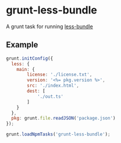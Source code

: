 # grunt-less-bundle

A grunt task for running [less-bundle](https://github.com/Platypi/less-bundle)

## Example

```js
grunt.initConfig({
  less: {
    main: {
        license: './license.txt',
        version: '<%= pkg.version %>',
        src: './index.html',
        dest: [
            './out.ts'
        ]
    }
  },
  pkg: grunt.file.readJSON('package.json')
});

grunt.loadNpmTasks('grunt-less-bundle');
```
